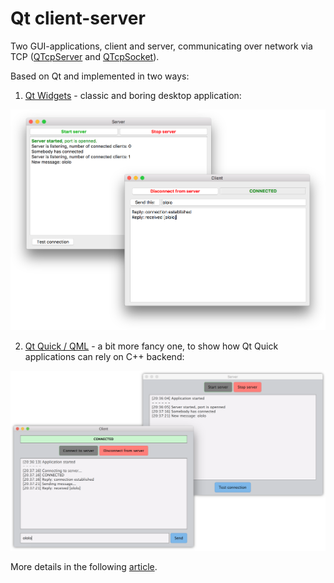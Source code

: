 # Qt client-server

Two GUI-applications, client and server, communicating over network via TCP ([QTcpServer](http://doc.qt.io/qt-5/qtcpserver.html) and [QTcpSocket](http://doc.qt.io/qt-5/qtcpsocket.html)).

Based on Qt and implemented in two ways:

1. [Qt Widgets](https://doc.qt.io/qt-5.10/qtwidgets-index.html) - classic and boring desktop application:

![client-server](/img/widgets-client-server.png "Client-server apps on Qt Widgets")

2. [Qt Quick / QML](https://doc.qt.io/qt-5.10/qtquick-index.html) - a bit more fancy one, to show how Qt Quick applications can rely on C++ backend:

![client-server](/img/qml-client-server.png "Client-server apps on Qt Quick/QML")

More details in the following [article](https://retifrav.github.io/blog/2018/03/08/qt-client-server-qml/).
